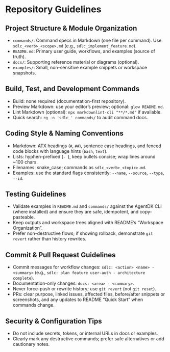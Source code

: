 # Repository Guidelines

## Project Structure & Module Organization
- `commands/`: Command specs in Markdown (one file per command). Use `sdlc_<verb>_<scope>.md` (e.g., `sdlc_implement_feature.md`).
- `README.md`: Primary user guide, workflows, and examples (source of truth).
- `docs/`: Supporting reference material or diagrams (optional).
- `examples/`: Small, non-sensitive example snippets or workspace snapshots.

## Build, Test, and Development Commands
- Build: none required (documentation-first repository).
- Preview Markdown: use your editor’s preview; optional: `glow README.md`.
- Lint Markdown (optional): `npx markdownlint-cli "**/*.md"` if available.
- Quick search: `rg -n 'sdlc_' commands/` to audit command docs.

## Coding Style & Naming Conventions
- Markdown: ATX headings (`#`, `##`), sentence case headings, and fenced code blocks with language hints (`bash`, `text`).
- Lists: hyphen-prefixed (`- `), keep bullets concise; wrap lines around ~100 chars.
- Filenames: snake_case; commands as `sdlc_<verb>_<topic>.md`.
- Examples: use the standard flags consistently: `--name`, `--source`, `--type`, `--id`.

## Testing Guidelines
- Validate examples in `README.md` and `commands/` against the AgentDK CLI (where installed) and ensure they are safe, idempotent, and copy-pasteable.
- Keep outputs and workspace trees aligned with README’s “Workspace Organization”.
- Prefer non-destructive flows; if showing rollback, demonstrate `git revert` rather than history rewrites.

## Commit & Pull Request Guidelines
- Commit messages for workflow changes: `sdlc: <action> <name> - <summary>` (e.g., `sdlc: plan feature user-auth - architecture complete`).
- Documentation-only changes: `docs: <area> - <summary>`.
- Never force-push or rewrite history; use `git revert` (not `git reset`).
- PRs: clear purpose, linked issues, affected files, before/after snippets or screenshots, and any updates to README “Quick Start” when commands change.

## Security & Configuration Tips
- Do not include secrets, tokens, or internal URLs in docs or examples.
- Clearly mark any destructive commands; prefer safe alternatives or add cautionary notes.

